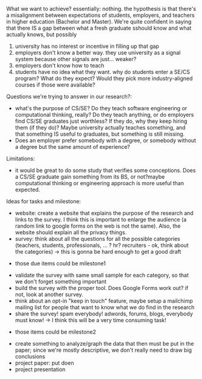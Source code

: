What we want to achieve?
essentially: nothing. the hypothesis is that there's a misalignment between expectations of students, employers, and teachers in higher education (Bachelor and Master). We're quite confident in saying that there IS a gap between what a fresh graduate sshould know and what actually knows, but possibly

1) university has no interest or incentive in filling up that gap
2) employers don't know a better way. they use university as a signal system because other signals are just... weaker?
3) employers don't know how to teach
4) students have no idea what they want. why do students enter a SE/CS program? What do they expect? Would they pick more industry-aligned courses if those were available?


Questions we're trying to answer in our research?:
- what's the purpose of CS/SE? Do they teach software engineering or computational thinking, really? Do they teach anything, or do employers find CS/SE graduates just worthless? If they do, why they keep hiring them (if they do)? Maybe university actually teaches something, and that something IS useful to graduates, but something is still missing.
- Does an employer prefer somebody with a degree, or somebody without a degree but the same amount of experience?


Limitations:
- it would be great to do some study that verifies some conceptions. Does a CS/SE graduate gain something from its BS, or not?maybe computational thinking or engineering approach is more useful than expected.

Ideas for tasks and milestone:

- website: create a website that explains the purpose of the research and links to the survey. I think this is important to enlarge the audience (a random link to google forms on the web is not the same). Also, the website should explain all the privacy things.
- survey: think about all the questions for all the possible categories (teachers, students, professionals, ... ? hr? recruiters - ok, think about the categories) -> this is gonna be hard enough to get a good draft
* those due items could be milestone1


- validate the survey with same small sample for each category, so that we don't forget something important
- build the survey with the proper tool. Does Google Forms work out? if not, look at another survey.
- think about an opt-in "keep in touch" feature, maybe setup a mailchimp mailing list for people that want to know what we do find in the research
- share the survey! spam everybody! adwords, forums, blogs, everybody must know! -> I think this will be a very time consuming task!
* those items could be milestone2

- create something to analyze/graph the data that then must be put in the paper; since we're mostly descriptive, we don't really need to draw big conclusions
- project paper: put doen 
- project presentation

